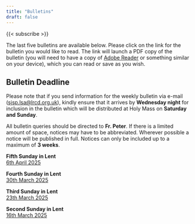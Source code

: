```yaml
---
title: "Bulletins"
draft: false
---
```


{{< subscribe >}}

The last five bulletins are available below. Please click on the link for the bulletin you would like to read. The link will launch a PDF copy of the bulletin (you will need to have a copy of [Adobe Reader](https://get.adobe.com/reader/) or something similar on your device), which you can read or save as you wish.

## Bulletin Deadline

Please note that if you send information for the weekly bulletin via e-mail ([sjsp.lsa@lrcd.org.uk](mailto:sjsp.lsa@lrcd.org.uk)), kindly ensure that it arrives by **Wednesday night** for inclusion in the bulletin which will be distributed at Holy Mass on **Saturday and Sunday**.

All bulletin queries should be directed to **Fr. Peter**. If there is a limited amount of space, notices may have to be abbreviated. Wherever possible a notice will be published in full. Notices can only be included up to a maximum of **3 weeks**.

**Fifth Sunday in Lent**  
[6th April 2025](/bulletins/Bulletin060425.pdf)  

**Fourth Sunday in Lent**  
[30th March 2025](/bulletins/Bulletin300325.pdf)  

**Third Sunday in Lent**  
[23th March 2025](/bulletins/Bulletin230325.pdf)  

**Second Sunday in Lent**  
[16th March 2025](/bulletins/Bulletin160325.pdf)  
